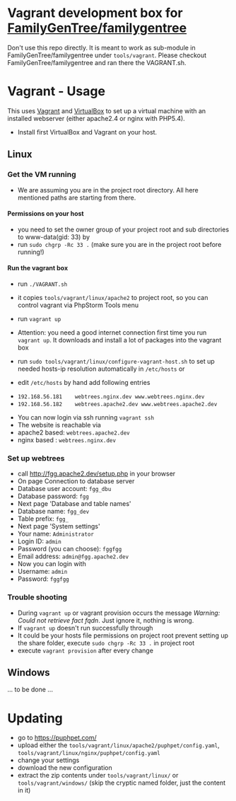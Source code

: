 # Vagrant development box for [FamilyGenTree/familygentree](https://github.com/FamilyGenTree/familygentree)

Don't use this repo directly. It is meant to work as sub-module in FamilyGenTree/familygentree under `tools/vagrant`.
Please checkout FamilyGenTree/familygentree and ran there the VAGRANT.sh.

# Vagrant - Usage

This uses [Vagrant](http://vagrantup.com) and [VirtualBox](http://virtualbox.org) to set up a virtual machine with an installed webserver (either apache2.4 or nginx with PHP5.4).
* Install first VirtualBox and Vagrant on your host.

## Linux

### Get the VM running

* We are assuming you are in the project root directory. All here mentioned paths are starting from there.

#### Permissions on your host
* you need to set the owner group of your project root and sub directories to www-data(gid: 33) by
 * run `sudo chgrp -Rc 33 .` (make sure you are in the project root before running!)

#### Run the vagrant box
* run `./VAGRANT.sh`
 * it copies `tools/vagrant/linux/apache2` to project root, so you can control vagrant via PhpStorm Tools menu
* run `vagrant up`
 * Attention: you need a good internet connection first time you run `vagrant up`. It downloads and install a lot of packages into the vagrant box

* run `sudo tools/vagrant/linux/configure-vagrant-host.sh` to set up needed hosts-ip resolution automatically in `/etc/hosts` or
 * edit `/etc/hosts` by hand add following entries
  - `192.168.56.181    webtrees.nginx.dev www.webtrees.nginx.dev`
  - `192.168.56.182    webtrees.apache2.dev www.webtrees.apache2.dev`

* You can now login via ssh running `vagrant ssh`
* The website is reachable via
 * apache2 based: `webtrees.apache2.dev`
 * nginx based  : `webtrees.nginx.dev`
 
### Set up webtrees

* call http://fgg.apache2.dev/setup.php in your browser
* On page Connection to database server
 * Database user account: `fgg_dbu`
 * Database password: `fgg`
* Next page 'Database and table names'
 * Database name: `fgg_dev`
 * Table prefix: `fgg_`
* Next page 'System settings'
 * Your name: `Administrator`
 * Login ID: `admin`
 * Password (you can choose): `fggfgg`
 * Email address: `admin@fgg.apache2.dev`
* Now you can login with
 * Username: `admin`
 * Password: `fggfgg`

### Trouble shooting

* During `vagrant up` or vagrant provision occurs the message _Warning: Could not retrieve fact fqdn_. Just ignore it, nothing is wrong.
* If `vagrant up` doesn't run successfully through
 * It could be your hosts file permissions on project root prevent setting up the share folder, execute `sudo chgrp -Rc 33 .` in project root
 * execute `vagrant provision` after every change

## Windows

... to be done ...


# Updating

* go to https://puphpet.com/
* upload either the `tools/vagrant/linux/apache2/puphpet/config.yaml`, `tools/vagrant/linux/nginx/puphpet/config.yaml`
* change your settings
* download the new configuration
* extract the zip contents under `tools/vagrant/linux/` or `tools/vagrant/windows/` (skip the cryptic named folder, just the content in it)

